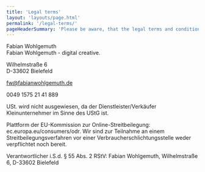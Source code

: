 ```yaml
---
title: 'Legal terms'
layout: 'layouts/page.html'
permalink: '/legal-terms/'
pageHeaderSummary: 'Please be aware, that the legal terms and conditions are <strong>only available in German</strong>. If you have questions, concerning this site, please feel free to contact me.'
---
```


Fabian Wohlgemuth  
Fabian Wohlgemuth - digital creative.

Wilhelmstraße 6  
D-33602 Bielefeld

fw@fabianwohlgemuth.de

0049 1575 21 41 889

USt. wird nicht ausgewiesen, da der Dienstleister/Verkäufer Kleinunternehmer im Sinne des UStG ist.

Plattform der EU-Kommission zur Online-Streitbeilegung: ec.europa.eu/consumers/odr. Wir sind zur Teilnahme an einem Streitbeilegungsverfahren vor einer Verbraucherschlichtungsstelle weder verpflichtet noch bereit.

Verantwortlicher i.S.d. § 55 Abs. 2 RStV: Fabian Wohlgemuth, Wilhelmstraße 6, D-33602 Bielefeld

